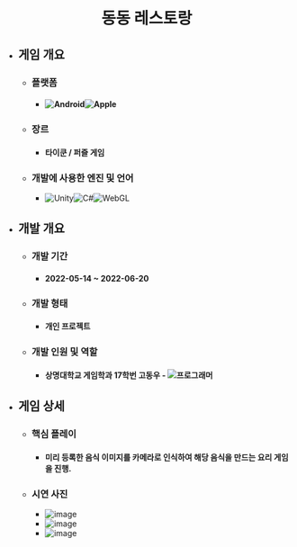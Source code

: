 <div align="center">
  <H1>동동 레스토랑</H1>
</div>

+ ## **게임 개요**
  + ### 플랫폼
    + #### <img alt="Android" src ="https://img.shields.io/badge/Android-3DDC84.svg?&style=for-the-badge&logo=Android&logoColor=black"/><img alt="Apple" src ="https://img.shields.io/badge/iOS-000000.svg?&style=for-the-badge&logo=iOS&logoColor=white"/> 
  + ### 장르
    + #### 타이쿤 / 퍼즐 게임
  + ### 개발에 사용한 엔진 및 언어 
    + <img alt="Unity" src ="https://img.shields.io/badge/Unity-FFFFFF.svg?&style=for-the-badge&logo=Unity&logoColor=black"/><img alt="C#" src ="https://img.shields.io/badge/C Sharp-239120.svg?&style=for-the-badge&logo=CSharp&logoColor=white"/><img alt="WebGL" src ="https://img.shields.io/badge/WebGL(빌드)-990000.svg?&style=for-the-badge&logo=WebGL&logoColor=white"/>
+ ## **개발 개요**
  + ### 개발 기간
    + #### 2022-05-14 ~ 2022-06-20
  + ### 개발 형태
    + #### 개인 프로젝트
  + ### 개발 인원 및 역할
    + #### 상명대학교 게임학과 17학번 고동우 - <img alt="프로그래머" src ="https://img.shields.io/badge/프로그래머(퀴즈 및 퍼즐)-5C2D91.svg?&style=for-the-badge&logo=VisualStudio&logoColor=white"/>
+ ## **게임 상세**
  + ### 핵심 플레이
    + #### 미리 등록한 음식 이미지를 카메라로 인식하여 해당 음식을 만드는 요리 게임을 진행. 
  + ### 시연 사진
    + ![image](https://user-images.githubusercontent.com/27190634/215039183-5a2796ae-db6b-402b-8666-f27cb751acf2.png)
    + ![image](https://user-images.githubusercontent.com/27190634/215039272-d93c87b6-69b7-48c5-a626-dd896c1eb060.png)
    + ![image](https://user-images.githubusercontent.com/27190634/215039311-151b6271-2ff0-4d99-aeb6-f043496c6312.png)


